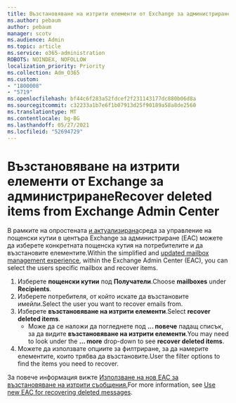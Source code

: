 ```yaml
---
title: Възстановяване на изтрити елементи от Exchange за администриране
ms.author: pebaum
author: pebaum
manager: scotv
ms.audience: Admin
ms.topic: article
ms.service: o365-administration
ROBOTS: NOINDEX, NOFOLLOW
localization_priority: Priority
ms.collection: Adm_O365
ms.custom:
- "1800008"
- "5719"
ms.openlocfilehash: bf44c6f283a52fdcef2f231143177dc880b06d8a
ms.sourcegitcommit: c32233a1b7e6f1b07913d25f90189a58a8de2560
ms.translationtype: MT
ms.contentlocale: bg-BG
ms.lasthandoff: 05/27/2021
ms.locfileid: "52694729"
---
```

# <a name="recover-deleted-items-from-exchange-admin-center"></a><span data-ttu-id="c2031-102">Възстановяване на изтрити елементи от Exchange за администриране</span><span class="sxs-lookup"><span data-stu-id="c2031-102">Recover deleted items from Exchange Admin Center</span></span>

<span data-ttu-id="c2031-103">В рамките на опростената [и актуализирана](https://admin.exchange.microsoft.com/#/mailboxes)среда за управление на пощенски кутии в центъра Exchange за администриране (EAC) можете да изберете конкретната пощенска кутия на потребителите и да възстановите елементите.</span><span class="sxs-lookup"><span data-stu-id="c2031-103">Within the simplified and [updated mailbox management experience](https://admin.exchange.microsoft.com/#/mailboxes), within the Exchange Admin Center (EAC), you can select the users specific mailbox and recover items.</span></span>

1. <span data-ttu-id="c2031-104">Изберете **пощенски кутии** под **Получатели**.</span><span class="sxs-lookup"><span data-stu-id="c2031-104">Choose **mailboxes** under **Recipients**.</span></span>
2. <span data-ttu-id="c2031-105">Изберете потребителя, от който искате да възстановите имейли.</span><span class="sxs-lookup"><span data-stu-id="c2031-105">Select the user you want to recover emails from.</span></span>
3. <span data-ttu-id="c2031-106">Изберете **възстановяване на изтрити елементи**.</span><span class="sxs-lookup"><span data-stu-id="c2031-106">Select **recover deleted items**.</span></span>
    - <span data-ttu-id="c2031-107">Може да се наложи да погледнете под **... повече** падащ списък, за да видите **възстановяване на изтрити елементи**.</span><span class="sxs-lookup"><span data-stu-id="c2031-107">You may need to look under the **… more** drop-down to see **recover deleted items**.</span></span>
4. <span data-ttu-id="c2031-108">Можете да използвате опциите за филтриране, за да намерите елементите, които трябва да възстановите.</span><span class="sxs-lookup"><span data-stu-id="c2031-108">User the filter options to find the items you need to recover.</span></span>

<span data-ttu-id="c2031-109">За повече информация вижте [Използване на нов EAC за възстановяване на изтрити съобщения.](/exchange/recipients-in-exchange-online/manage-user-mailboxes/recover-deleted-messages#use-new-eac-for-recovering-deleted-messages)</span><span class="sxs-lookup"><span data-stu-id="c2031-109">For more information, see [Use new EAC for recovering deleted messages](/exchange/recipients-in-exchange-online/manage-user-mailboxes/recover-deleted-messages#use-new-eac-for-recovering-deleted-messages).</span></span>
